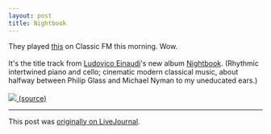 ```yaml
---
layout: post
title: Nightbook
---
```


<div class="entry-item s2-entrytext">They played <a href="http://www.youtube.com/watch?v=OB3wgiaOOvA" rel="nofollow">this</a> on Classic FM this morning. Wow. <br/><br/>It's the title track from <a href="http://www.last.fm/music/Ludovico+Einaudi" rel="nofollow">Ludovico Einaudi</a>'s new album <a href="http://en.wikipedia.org/wiki/Nightbook" rel="nofollow">Nightbook</a>. (Rhythmic intertwined piano and cello; cinematic modern classical music, about halfway between Philip Glass and Michael Nyman to my uneducated ears.)<br/><br/><a href="http://commons.wikimedia.org/wiki/File:Ludovico_Einaudi4.jpg" rel="nofollow"><img src="http://upload.wikimedia.org/wikipedia/commons/f/f0/Ludovico_Einaudi4.jpg"/> (source)</a></div><p><hr></p><p>This post was <a href="http://ferkeltongs.livejournal.com/29209.html">originally on LiveJournal</a>.</p>